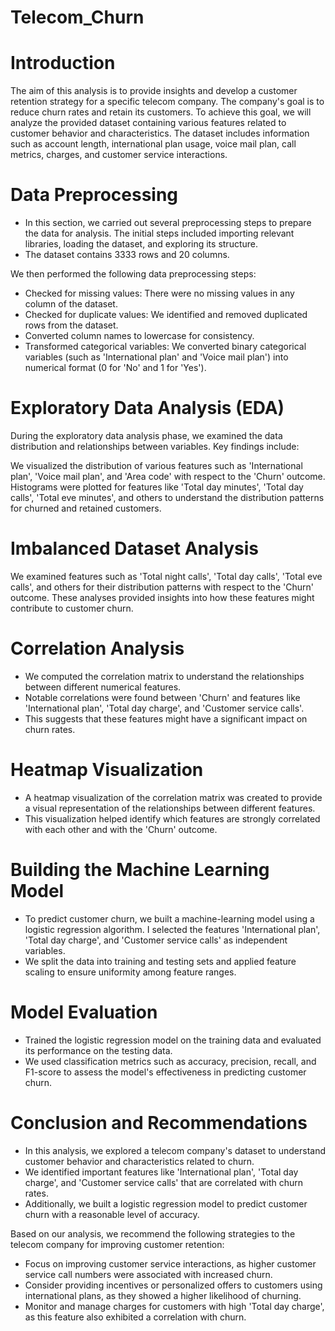 # Telecom_Churn

# Introduction

The aim of this analysis is to provide insights and develop a customer retention strategy for a specific telecom company. The company's goal is to reduce churn rates and retain its customers. To achieve this goal, we will analyze the provided dataset containing various features related to customer behavior and characteristics. The dataset includes information such as account length, international plan usage, voice mail plan, call metrics, charges, and customer service interactions.

# Data Preprocessing

* In this section, we carried out several preprocessing steps to prepare the data for analysis. The initial steps included importing relevant libraries, loading the dataset, and exploring its structure.
* The dataset contains 3333 rows and 20 columns.

We then performed the following data preprocessing steps:

* Checked for missing values: There were no missing values in any column of the dataset.
* Checked for duplicate values: We identified and removed duplicated rows from the dataset.
* Converted column names to lowercase for consistency.
* Transformed categorical variables: We converted binary categorical variables (such as 'International plan' and 'Voice mail plan') into numerical format (0 for 'No' and 1 for 'Yes').
# Exploratory Data Analysis (EDA)

During the exploratory data analysis phase, we examined the data distribution and relationships between variables. Key findings include:

We visualized the distribution of various features such as 'International plan', 'Voice mail plan', and 'Area code' with respect to the 'Churn' outcome.
Histograms were plotted for features like 'Total day minutes', 'Total day calls', 'Total eve minutes', and others to understand the distribution patterns for churned and retained customers.
# Imbalanced Dataset Analysis

We examined features such as 'Total night calls', 'Total day calls', 'Total eve calls', and others for their distribution patterns with respect to the 'Churn' outcome. These analyses provided insights into how these features might contribute to customer churn.

# Correlation Analysis

* We computed the correlation matrix to understand the relationships between different numerical features.
*  Notable correlations were found between 'Churn' and features like 'International plan', 'Total day charge', and 'Customer service calls'.
*  This suggests that these features might have a significant impact on churn rates.

# Heatmap Visualization

* A heatmap visualization of the correlation matrix was created to provide a visual representation of the relationships between different features.
* This visualization helped identify which features are strongly correlated with each other and with the 'Churn' outcome.

# Building the Machine Learning Model

* To predict customer churn, we built a machine-learning model using a logistic regression algorithm. I selected the features 'International plan', 'Total day charge', and 'Customer service calls' as independent variables.
* We split the data into training and testing sets and applied feature scaling to ensure uniformity among feature ranges.

# Model Evaluation

 * Trained the logistic regression model on the training data and evaluated its performance on the testing data.
 * We used classification metrics such as accuracy, precision, recall, and F1-score to assess the model's effectiveness in predicting customer churn.

# Conclusion and Recommendations

* In this analysis, we explored a telecom company's dataset to understand customer behavior and characteristics related to churn.
* We identified important features like 'International plan', 'Total day charge', and 'Customer service calls' that are correlated with churn rates.
* Additionally, we built a logistic regression model to predict customer churn with a reasonable level of accuracy.

Based on our analysis, we recommend the following strategies to the telecom company for improving customer retention:

* Focus on improving customer service interactions, as higher customer service call numbers were associated with increased churn.
* Consider providing incentives or personalized offers to customers using international plans, as they showed a higher likelihood of churning.
* Monitor and manage charges for customers with high 'Total day charge', as this feature also exhibited a correlation with churn.

